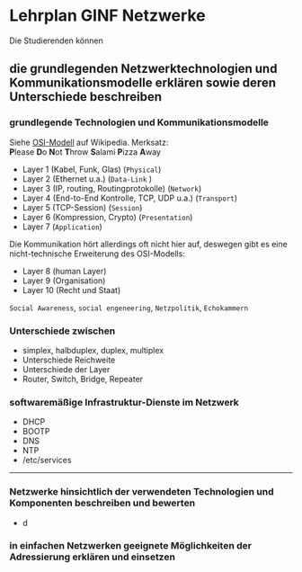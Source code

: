 # Lehrplan GINF Netzwerke

Die Studierenden können

## die grundlegenden Netzwerktechnologien und Kommunikationsmodelle erklären sowie deren Unterschiede beschreiben

### grundlegende Technologien und Kommunikationsmodelle
Siehe [OSI-Modell](https://de.wikipedia.org/wiki/OSI-Modell) auf Wikipedia. Merksatz:  
**P**lease **D**o **N**ot **T**hrow **S**alami **P**izza **A**way
- Layer 1 (Kabel, Funk, Glas) (`Physical`)
- Layer 2 (Ethernet u.a.) (`Data-Link` )
- Layer 3 (IP, routing, Routingprotokolle) (`Network`)
- Layer 4 (End-to-End Kontrolle, TCP, UDP u.a.) (`Transport`)
- Layer 5 (TCP-Session) (`Session`)
- Layer 6 (Kompression, Crypto) (`Presentation`)
- Layer 7 (`Application`)

Die Kommunikation hört allerdings oft nicht hier auf, deswegen gibt es eine nicht-technische Erweiterung des OSI-Modells:
- Layer 8 (human Layer)
- Layer 9 (Organisation)
- Layer 10 (Recht und Staat)

`Social Awareness`, `social engeneering`, `Netzpolitik`, `Echokammern`

### Unterschiede zwischen
- simplex, halbduplex, duplex, multiplex
- Unterschiede Reichweite
- Unterschiede der Layer
- Router, Switch, Bridge, Repeater

### softwaremäßige Infrastruktur-Dienste im Netzwerk
- DHCP
- BOOTP
- DNS
- NTP
- /etc/services

---
### Netzwerke hinsichtlich der verwendeten Technologien und Komponenten beschreiben und bewerten
- d

### in einfachen Netzwerken geeignete Möglichkeiten der Adressierung erklären und einsetzen
